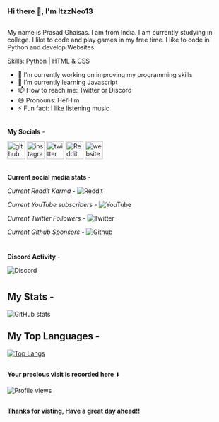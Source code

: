  ### Hi there 👋, I'm ItzzNeo13
 ##
 
My name is Prasad Ghaisas. I am from India. I am currently studying in college. I like to code and play games in my free time. I like to code in Python and develop Websites

Skills: Python | HTML & CSS

- 🔭 I’m currently working on improving my programming skills 
- 🌱 I’m currently learning Javascript
- 📫 How to reach me: Twitter or Discord
- 😄 Pronouns: He/Him 
- ⚡ Fun fact: I like listening music

##

**My Socials** -

[<img src='https://cdn.jsdelivr.net/npm/simple-icons@3.0.1/icons/github.svg' alt='github' height='40'>](https://github.com/ItzzNeo13)
[<img src='https://cdn.jsdelivr.net/npm/simple-icons@3.0.1/icons/instagram.svg' alt='instagram' height='40'>](https://www.instagram.com/itzzneo13/)
[<img src='https://cdn.jsdelivr.net/npm/simple-icons@3.0.1/icons/twitter.svg' alt='twitter' height='40'>](https://twitter.com/ItzzNeo13)
[<img src='https://cdn.jsdelivr.net/npm/simple-icons@3.0.1/icons/reddit.svg' alt='Reddit' height='40'>](https://www.reddit.com/user/neomaster1305) 
[<img src='https://cdn.jsdelivr.net/npm/simple-icons@3.0.1/icons/icloud.svg' alt='website' height='40'>](https://itzzneo13.github.io)

##
**Current social media stats** -

_Current Reddit Karma_ - ![Reddit](https://img.shields.io/reddit/user-karma/combined/neomaster13?style=social)

_Current YouTube subscribers_ - ![YouTube](https://img.shields.io/youtube/channel/subscribers/UCQk5c315mey6VOzdB8Rhs5w?style=social)

_Current Twitter Followers_ - ![Twitter](https://img.shields.io/twitter/follow/itzzneo13?style=social)

_Current Github Sponsors_ - ![Github](https://img.shields.io/github/sponsors/Itzzneo13)
#
**Discord Activity** -

![Discord](https://discord.c99.nl/widget/theme-1/756200102342688788.png)

#
## My Stats -

![GitHub stats](https://github-readme-stats.vercel.app/api?username=ItzzNeo13&show_icons=true&count_private=true&theme=dark)  

## My Top Languages - 
[![Top Langs](https://github-readme-stats.vercel.app/api/top-langs/?username=ItzzNeo13)](https://github.com/anuraghazra/github-readme-stats)


##

**Your precious visit is recorded here** ⬇️

![Profile views](https://gpvc.arturio.dev/ItzzNeo13)  

##
**Thanks for visting, Have a great day ahead!!**

